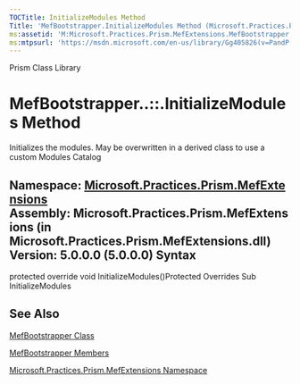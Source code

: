 ```yaml
---
TOCTitle: InitializeModules Method
Title: 'MefBootstrapper.InitializeModules Method (Microsoft.Practices.Prism.MefExtensions)'
ms:assetid: 'M:Microsoft.Practices.Prism.MefExtensions.MefBootstrapper.InitializeModules'
ms:mtpsurl: 'https://msdn.microsoft.com/en-us/library/Gg405826(v=PandP.50)'
---
```


Prism Class Library

MefBootstrapper..::.InitializeModules Method
============================================

Initializes the modules. May be overwritten in a derived class to use a custom Modules Catalog

**Namespace:** [Microsoft.Practices.Prism.MefExtensions](https://msdn.microsoft.com/n:microsoft.practices.prism.mefextensions)
**Assembly:** Microsoft.Practices.Prism.MefExtensions (in Microsoft.Practices.Prism.MefExtensions.dll) Version: 5.0.0.0 (5.0.0.0)
Syntax
------

<span id="syntaxToggle"></span>protected override void InitializeModules()Protected Overrides Sub InitializeModules

See Also
--------

<span id="seeAlsoToggle"></span>
[MefBootstrapper Class](https://msdn.microsoft.com/t:microsoft.practices.prism.mefextensions.mefbootstrapper)

[MefBootstrapper Members](https://msdn.microsoft.com/allmembers.t:microsoft.practices.prism.mefextensions.mefbootstrapper)

[Microsoft.Practices.Prism.MefExtensions Namespace](https://msdn.microsoft.com/n:microsoft.practices.prism.mefextensions)
